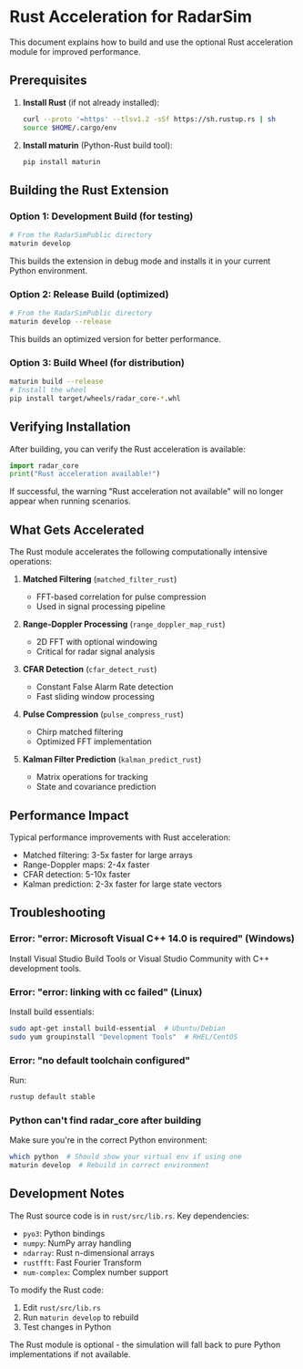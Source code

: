 # Rust Acceleration for RadarSim

This document explains how to build and use the optional Rust acceleration module for improved performance.

## Prerequisites

1. **Install Rust** (if not already installed):
   ```bash
   curl --proto '=https' --tlsv1.2 -sSf https://sh.rustup.rs | sh
   source $HOME/.cargo/env
   ```

2. **Install maturin** (Python-Rust build tool):
   ```bash
   pip install maturin
   ```

## Building the Rust Extension

### Option 1: Development Build (for testing)
```bash
# From the RadarSimPublic directory
maturin develop
```

This builds the extension in debug mode and installs it in your current Python environment.

### Option 2: Release Build (optimized)
```bash
# From the RadarSimPublic directory
maturin develop --release
```

This builds an optimized version for better performance.

### Option 3: Build Wheel (for distribution)
```bash
maturin build --release
# Install the wheel
pip install target/wheels/radar_core-*.whl
```

## Verifying Installation

After building, you can verify the Rust acceleration is available:

```python
import radar_core
print("Rust acceleration available!")
```

If successful, the warning "Rust acceleration not available" will no longer appear when running scenarios.

## What Gets Accelerated

The Rust module accelerates the following computationally intensive operations:

1. **Matched Filtering** (`matched_filter_rust`)
   - FFT-based correlation for pulse compression
   - Used in signal processing pipeline

2. **Range-Doppler Processing** (`range_doppler_map_rust`)
   - 2D FFT with optional windowing
   - Critical for radar signal analysis

3. **CFAR Detection** (`cfar_detect_rust`)
   - Constant False Alarm Rate detection
   - Fast sliding window processing

4. **Pulse Compression** (`pulse_compress_rust`)
   - Chirp matched filtering
   - Optimized FFT implementation

5. **Kalman Filter Prediction** (`kalman_predict_rust`)
   - Matrix operations for tracking
   - State and covariance prediction

## Performance Impact

Typical performance improvements with Rust acceleration:
- Matched filtering: 3-5x faster for large arrays
- Range-Doppler maps: 2-4x faster
- CFAR detection: 5-10x faster
- Kalman prediction: 2-3x faster for large state vectors

## Troubleshooting

### Error: "error: Microsoft Visual C++ 14.0 is required" (Windows)
Install Visual Studio Build Tools or Visual Studio Community with C++ development tools.

### Error: "error: linking with cc failed" (Linux)
Install build essentials:
```bash
sudo apt-get install build-essential  # Ubuntu/Debian
sudo yum groupinstall "Development Tools"  # RHEL/CentOS
```

### Error: "no default toolchain configured"
Run:
```bash
rustup default stable
```

### Python can't find radar_core after building
Make sure you're in the correct Python environment:
```bash
which python  # Should show your virtual env if using one
maturin develop  # Rebuild in correct environment
```

## Development Notes

The Rust source code is in `rust/src/lib.rs`. Key dependencies:
- `pyo3`: Python bindings
- `numpy`: NumPy array handling
- `ndarray`: Rust n-dimensional arrays
- `rustfft`: Fast Fourier Transform
- `num-complex`: Complex number support

To modify the Rust code:
1. Edit `rust/src/lib.rs`
2. Run `maturin develop` to rebuild
3. Test changes in Python

The Rust module is optional - the simulation will fall back to pure Python implementations if not available.